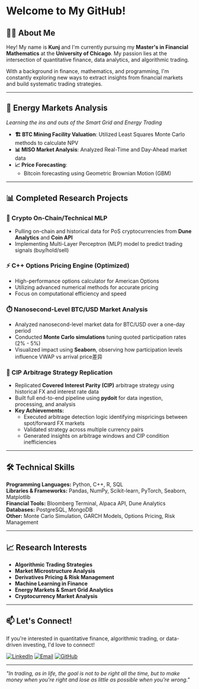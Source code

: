 # Welcome to My GitHub!

## 🧑‍🎓 About Me

Hey! My name is **Kunj** and I'm currently pursuing my **Master's in Financial Mathematics** at the **University of Chicago**. My passion lies at the intersection of quantitative finance, data analytics, and algorithmic trading. 

With a background in finance, mathematics, and programming, I'm constantly exploring new ways to extract insights from financial markets and build systematic trading strategies.

---

## 🔋 Energy Markets Analysis 
*Learning the ins and outs of the Smart Grid and Energy Trading*

- **🏗️ BTC Mining Facility Valuation**: Utilized Least Squares Monte Carlo methods to calculate NPV
- **📊 MISO Market Analysis**: Analyzed Real-Time and Day-Ahead market data 
- **📈 Price Forecasting**: 
  - Bitcoin forecasting using Geometric Brownian Motion (GBM)

---

## 📊 Completed Research Projects


### 🤖 Crypto On-Chain/Technical MLP
- Pulling on-chain and historical data for PoS cryptocurrencies from **Dune Analytics** and **Coin API**
- Implementing Multi-Layer Perceptron (MLP) model to predict trading signals (buy/hold/sell)

### ⚡ C++ Options Pricing Engine (Optimized)
- High-performance options calculator for American Options
- Utilizing advanced numerical methods for accurate pricing
- Focus on computational efficiency and speed


### ⏱️ Nanosecond-Level BTC/USD Market Analysis
- Analyzed nanosecond-level market data for BTC/USD over a one-day period
- Conducted **Monte Carlo simulations** tuning quoted participation rates (2% - 5%)
- Visualized impact using **Seaborn**, observing how participation levels influence VWAP vs arrival price差异

### 💱 CIP Arbitrage Strategy Replication
- Replicated **Covered Interest Parity (CIP)** arbitrage strategy using historical FX and interest rate data
- Built full end-to-end pipeline using **pydoit** for data ingestion, processing, and analysis
- **Key Achievements:**
  - Executed arbitrage detection logic identifying mispricings between spot/forward FX markets
  - Validated strategy across multiple currency pairs
  - Generated insights on arbitrage windows and CIP condition inefficiencies

---

## 🛠️ Technical Skills

**Programming Languages:** Python, C++, R, SQL  
**Libraries & Frameworks:** Pandas, NumPy, Scikit-learn, PyTorch, Seaborn, Matplotlib  
**Financial Tools:** Bloomberg Terminal, Alpaca API, Dune Analytics  
**Databases:** PostgreSQL, MongoDB  
**Other:** Monte Carlo Simulation, GARCH Models, Options Pricing, Risk Management  

---

## 📈 Research Interests

- **Algorithmic Trading Strategies**
- **Market Microstructure Analysis** 
- **Derivatives Pricing & Risk Management**
- **Machine Learning in Finance**
- **Energy Markets & Smart Grid Analytics**
- **Cryptocurrency Market Analysis**

---

## 📫 Let's Connect!

If you're interested in quantitative finance, algorithmic trading, or data-driven investing, I'd love to connect!

[![LinkedIn](https://img.shields.io/badge/-LinkedIn-0077B5?style=flat&logo=Linkedin&logoColor=white)](https://www.linkedin.com/in/kunjmshah/)
[![Email](https://img.shields.io/badge/-Email-D14836?style=flat&logo=Gmail&logoColor=white)](mailto:your.email@uchicago.edu)
[![GitHub](https://img.shields.io/badge/-GitHub-181717?style=flat&logo=GitHub&logoColor=white)](https://github.com/yourusername)

---

*"In trading, as in life, the goal is not to be right all the time, but to make money when you're right and lose as little as possible when you're wrong."*
